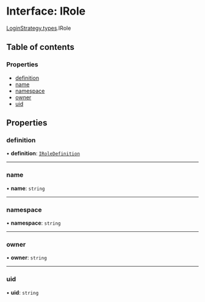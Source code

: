 # Interface: IRole

[LoginStrategy.types](../modules/loginstrategy_types.md).IRole

## Table of contents

### Properties

- [definition](loginstrategy_types.irole.md#definition)
- [name](loginstrategy_types.irole.md#name)
- [namespace](loginstrategy_types.irole.md#namespace)
- [owner](loginstrategy_types.irole.md#owner)
- [uid](loginstrategy_types.irole.md#uid)

## Properties

### definition

• **definition**: [`IRoleDefinition`](loginstrategy_types.iroledefinition.md)

___

### name

• **name**: `string`

___

### namespace

• **namespace**: `string`

___

### owner

• **owner**: `string`

___

### uid

• **uid**: `string`
